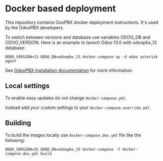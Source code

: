 # Docker based deployment
This repository contains OooPBX docker deployment instructions. It's used by the OdooPBX developers.

To switch between versions and database use variables ODOO_DB and ODOO_VERSION. Here is an example to launch Odoo 13.0 with odoopbx_13 database:

```
ODOO_VERSION=13 ODOO_DB=odoopbx_13 docker-compose up -d odoo asterisk agent
```

See [OdooPBX Installation documentation](https://odoopbx.github.io/docs/administration/installation.html) for more information.

## Local settings
To enable easy updates do not change ``docker-compose.yml``.

Instead add your custom settings to your ``docker-compose.override.yml``.

## Building
To build the images locally use ``docker-compose.dev.yml`` file like the following:
```
ODOO_VERSION=15 ODOO_DB=odoopbx_15 docker-compose -f docker-compose.dev.yml build
```
